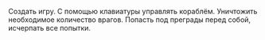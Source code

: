 Создать игру.
С помощью клавиатуры управлять кораблём.
Уничтожить необходимое количество врагов.
Попасть под преграды перед собой, исчерпать все попытки.
